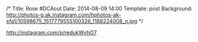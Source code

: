 /* 
Title: Rose #DCAout
Date: 2014-08-09 14:00
Template: post
Background: http://photos-g.ak.instagram.com/hphotos-ak-xfa1/10598675_1517779555100326_1188224008_n.jpg
*/

http://instagram.com/p/redukWvhO7
